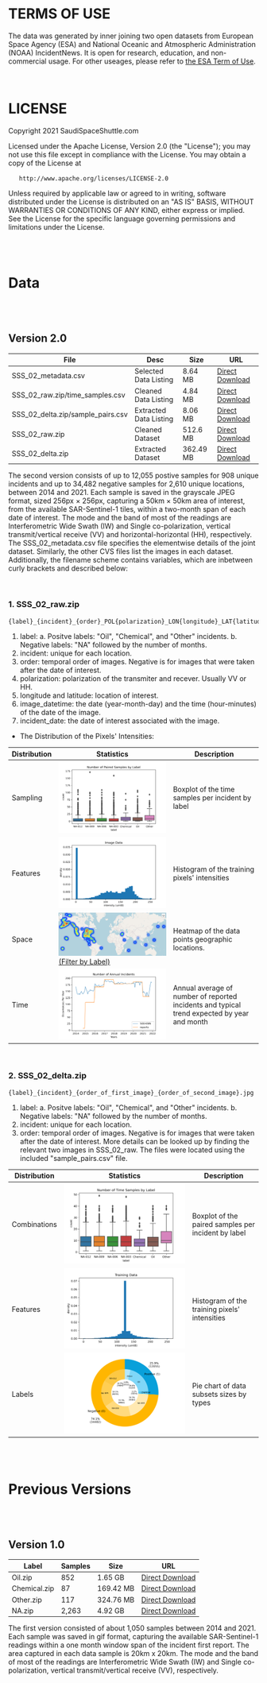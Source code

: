# TERMS OF USE
The data was generated by inner joining two open datasets from European Space Agency (ESA) and National Oceanic and Atmospheric Administration (NOAA) IncidentNews. It is open for research, education, and non-commercial usage. For other useages, please refer to [the ESA Term of Use](https://scihub.copernicus.eu/twiki/pub/SciHubWebPortal/TermsConditions/Sentinel_Data_Terms_and_Conditions.pdf).

<br/>

# LICENSE

   Copyright 2021 SaudiSpaceShuttle.com

   Licensed under the Apache License, Version 2.0 (the "License");
   you may not use this file except in compliance with the License.
   You may obtain a copy of the License at

       http://www.apache.org/licenses/LICENSE-2.0

   Unless required by applicable law or agreed to in writing, software
   distributed under the License is distributed on an "AS IS" BASIS,
   WITHOUT WARRANTIES OR CONDITIONS OF ANY KIND, either express or implied.
   See the License for the specific language governing permissions and
   limitations under the License.
   
<br/>
<br/>

# Data

<br/>
<br/>

## Version 2.0

| File  | Desc | Size | URL |
| ------------- | ------------- |------------- |------------- |
| SSS_02_metadata.csv  | Selected Data Listing | 8.64 MB | [Direct Download](https://www.dropbox.com/s/zoef50qn5rcnsdf/SSS_02_metadata.csv?dl=1) |
| SSS_02_raw.zip/time_samples.csv  | Cleaned Data Listing | 4.84 MB | [Direct Download](https://www.dropbox.com/s/oo52lhxypfvdmdb/SSS_02_raw_time_samples.csv?dl=1) |
| SSS_02_delta.zip/sample_pairs.csv  | Extracted Data Listing | 8.06 MB | [Direct Download](https://www.dropbox.com/s/24rghn8jl352cer/SSS_02_delta_sample_pairs.csv?dl=1) |
| SSS_02_raw.zip  | Cleaned Dataset  | 512.6 MB | [Direct Download](https://www.dropbox.com/s/jhz8uytpkty38n7/SSS_02_raw.zip?dl=1) |
| SSS_02_delta.zip  | Extracted Dataset  | 362.49 MB | [Direct Download](https://www.dropbox.com/s/t0diyq5y8onun77/SSS_02_delta.zip?dl=1) |


The second version consists of up to 12,055 postive samples for 908 unique incidents and up to 34,482 negative samples for 2,610 unique locations, between 2014 and 2021. Each sample is saved in the grayscale JPEG format, sized 256px × 256px, capturing a 50km × 50km area of interest, from the available SAR-Sentinel-1 tiles, within a two-month span of each date of interest. The mode and the band of most of the readings are Interferometric Wide Swath (IW) and Single co-polarization, vertical transmit/vertical receive (VV) and horizontal-horizontal (HH), respectively. The SSS_02_metadata.csv file specifies the elementwise details of the joint dataset. Similarly, the other CVS files list the images in each dataset. Additionally, the filename scheme contains variables, which are inbetween curly brackets and described below:

<br/>

### 1. SSS_02_raw.zip

```
{label}_{incident}_{order}_POL{polarization}_LON{longitude}_LAT{latitude}_IMD{image_datetime}_IND{incident_date}.jpg
```

1. label: a. Positve labels: "Oil", "Chemical", and "Other" incidents. b. Negative labels: "NA" followed by the number of months. 
2. incident: unique for each location.
3. order: temporal order of images. Negative is for images that were taken after the date of interest.
4. polarization: polarization of the transmiter and recever. Usually VV or HH.
5. longitude and latitude: location of interest.
6. image_datetime: the date (year-month-day) and the time (hour-minutes) of the date of the image.
7. incident_date: the date of interest associated with the image.
- The Distribution of the Pixels' Intensities:

| Distribution | Statistics | Description |
| ------------- | ------------- | ------------- |
| Sampling | <img src="SSS_02_delta Count by Label.png" width="100%"/> | Boxplot of the time samples per incident by label |
| Features | <img src="SSS_02_raw Histogram.png" width="100%"/> | Histogram of the training pixels' intensities | 
| Space | <a href="https://www.saudispaceshuttle.com/SSS_02"><img src="SSS_02_raw_map.png" width="100%"/></a> <br /> [(Filter by Label)](https://www.saudispaceshuttle.com/SSS_02) | Heatmap of the data points geographic locations.  | 
| Time | <img src="SSS_02 Annual Trend.png" width="100%"/> | Annual average of number of reported incidents and typical trend expected by year and month | 

<br/>

### 2. SSS_02_delta.zip

```
{label}_{incident}_{order_of_first_image}_{order_of_second_image}.jpg
```

1. label: a. Positve labels: "Oil", "Chemical", and "Other" incidents. b. Negative labels: "NA" followed by the number of months. 
2. incident: unique for each location.
3. order: temporal order of images. Negative is for images that were taken after the date of interest.
More details can be looked up by finding the relevant two images in SSS_02_raw. The files were located using the included "sample_pairs.csv" file. 

| Distribution | Statistics | Description |
| ------------- | ------------- | ------------- |
| Combinations | <img src="SSS_02_raw Count by Label.png" width="100%"/> | Boxplot of the paired samples per incident by label |
| Features | <img src="SSS_02 Train Histogram.png" width="100%"/> | Histogram of the training pixels' intensities | 
| Labels | <img src="SSS_02_delta Data Subsets.png" width="100%"/> | Pie chart of data subsets sizes by types | 

<br/>
<br/>

# Previous Versions

<br/>
<br/>

## Version 1.0

| Label  | Samples | Size | URL |
| ------------- | ------------- |------------- |------------- |
| Oil.zip  | 852 | 1.65 GB | [Direct Download](https://www.dropbox.com/s/xjx0lmv46gs33sm/Oil.zip?dl=1) |
| Chemical.zip  | 87 | 169.42 MB | [Direct Download](https://www.dropbox.com/s/4y51sp3e7h5n6bl/Chemical.zip?dl=1) |
| Other.zip  | 117 | 324.76 MB | [Direct Download](https://www.dropbox.com/s/n4ep4du44jxrvhb/Other.zip?dl=1) |
| NA.zip  | 2,263  | 4.92 GB | [Direct Download](https://www.dropbox.com/s/xqtfhkrcuebqnmp/NA.zip?dl=1) |

The first version consisted of about 1,050 samples between 2014 and 2021. Each sample was saved in gif format, capturing the available SAR-Sentinel-1 readings within a one month window span of the incident first report. The area captured in each data sample is 20km x 20km. The mode and the band of most of the readings are Interferometric Wide Swath (IW) and Single co-polarization, vertical transmit/vertical receive (VV), respectively.



   
   
